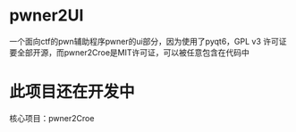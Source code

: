 # pwner2UI
一个面向ctf的pwn辅助程序pwner的ui部分，因为使用了pyqt6，GPL v3 许可证要全部开源，而pwner2Croe是MIT许可证，可以被任意包含在代码中

# 此项目还在开发中
核心项目：pwner2Croe
